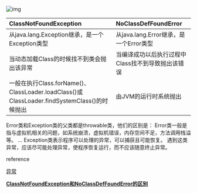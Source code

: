 ![img](https://guide-blog-images.oss-cn-shenzhen.aliyuncs.com/2020-12/Java%E5%BC%82%E5%B8%B8%E7%B1%BB%E5%B1%82%E6%AC%A1%E7%BB%93%E6%9E%84%E5%9B%BE.png)



| **ClassNotFoundException**                                   | **NoClassDefFoundError**                          |
| :----------------------------------------------------------- | :------------------------------------------------ |
| 从java.lang.Exception继承，是一个Exception类型               | 从java.lang.Error继承，是一个Error类型            |
| 当动态加载Class的时候找不到类会抛出该异常                    | 当编译成功以后执行过程中Class找不到导致抛出该错误 |
| 一般在执行Class.forName()、ClassLoader.loadClass()或ClassLoader.findSystemClass()的时候抛出 | 由JVM的运行时系统抛出                             |





Error类和Exception类的父类都是throwable类，他们的区别是： Error类一般是指与虚拟机相关的问题，如系统崩溃，虚拟机错误，内存空间不足，方法调用栈溢等。 ... Exception类表示程序可以处理的异常，可以捕获且可能恢复。 遇到这类异常，应该尽可能处理异常，使程序恢复运行，而不应该随意终止异常。



reference

[异常](https://snailclimb.gitee.io/javaguide/#/docs/java/basis/Java%E5%9F%BA%E7%A1%80%E7%9F%A5%E8%AF%86?id=_32-%e5%bc%82%e5%b8%b8)

[**ClassNotFoundException和NoClassDefFoundError的区别**](http://www.itsoku.com/article/116)


